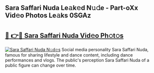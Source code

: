 ## Sara Saffari Nuda Le𝚊k𝚎d N𝚞𝚍e - Part-oXx Vid𝚎o Photos Le𝚊ks 0SGAz

# <h2><a href="http://fbfg4k.evod.top/?m=Sara+Saffari+Nuda">🔗 👉🔴 Sara Saffari Nuda Vid𝚎o Ph𝚘t𝚘s</a></h2>

[![Sara Saffari Nuda N𝚞d𝚎s](https://i.imgur.com/8V9OHl7.gif)](http://fbfg4k.evod.top/?m=Sara+Saffari+Nuda)
Social media personality Sara Saffari Nuda, famous for sharing lifestyle and dance content, including dance performances and vlogs. The public's perception Sara Saffari Nuda of a public figure can change over time. 

